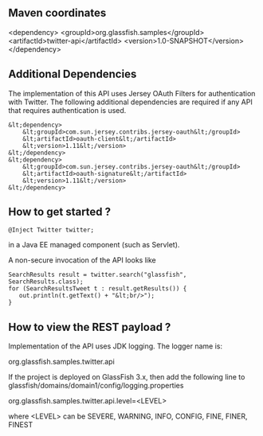 Maven coordinates
-----------------

&lt;dependency>
   &lt;groupId>org.glassfish.samples&lt;/groupId>
   &lt;artifactId>twitter-api&lt;/artifactId>
   &lt;version>1.0-SNAPSHOT&lt;/version>
&lt;/dependency>

## Additional Dependencies 

The implementation of this API uses Jersey OAuth Filters for authentication with Twitter. 
The following additional dependencies are required if any API that requires 
authentication is used.

    &lt;dependency>
        &lt;groupId>com.sun.jersey.contribs.jersey-oauth&lt;/groupId>
        &lt;artifactId>oauth-client&lt;/artifactId>
        &lt;version>1.11&lt;/version>
    &lt;/dependency>
    &lt;dependency>
        &lt;groupId>com.sun.jersey.contribs.jersey-oauth&lt;/groupId>
        &lt;artifactId>oauth-signature&lt;/artifactId>
        &lt;version>1.11&lt;/version>
    &lt;/dependency> 


## How to get started ?

    @Inject Twitter twitter;

in a Java EE managed component (such as Servlet).

A non-secure invocation of the API looks like

    SearchResults result = twitter.search("glassfish", SearchResults.class);
    for (SearchResultsTweet t : result.getResults()) {
       out.println(t.getText() + "&lt;br/>");
    }


## How to view the REST payload ?

Implementation of the API uses JDK logging. The logger name is:

org.glassfish.samples.twitter.api

If the project is deployed on GlassFish 3.x, then add the following line to 
glassfish/domains/domain1/config/logging.properties

org.glassfish.samples.twitter.api.level=&lt;LEVEL>

where &lt;LEVEL> can be SEVERE, WARNING, INFO, CONFIG, FINE, FINER, FINEST

